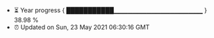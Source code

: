 - ⏳ Year progress { ███████████▁▁▁▁▁▁▁▁▁▁▁▁▁▁▁▁▁▁▁ } 38.98 %
- ⏰ Updated on Sun, 23 May 2021 06:30:16 GMT

